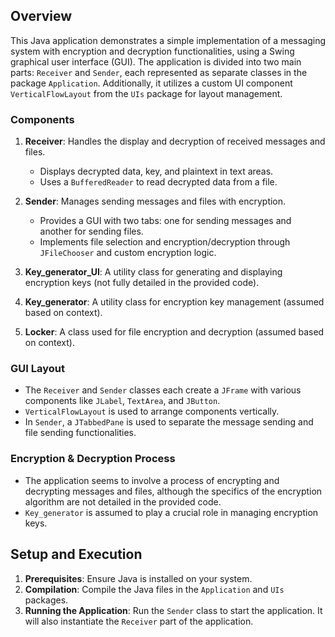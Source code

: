 ## Overview

This Java application demonstrates a simple implementation of a messaging system with encryption and decryption functionalities, using a Swing graphical user interface (GUI). The application is divided into two main parts: `Receiver` and `Sender`, each represented as separate classes in the package `Application`. Additionally, it utilizes a custom UI component `VerticalFlowLayout` from the `UIs` package for layout management.

### Components

1. **Receiver**: Handles the display and decryption of received messages and files.
   - Displays decrypted data, key, and plaintext in text areas.
   - Uses a `BufferedReader` to read decrypted data from a file.

2. **Sender**: Manages sending messages and files with encryption.
   - Provides a GUI with two tabs: one for sending messages and another for sending files.
   - Implements file selection and encryption/decryption through `JFileChooser` and custom encryption logic.

3. **Key_generator_UI**: A utility class for generating and displaying encryption keys (not fully detailed in the provided code).

4. **Key_generator**: A utility class for encryption key management (assumed based on context).

5. **Locker**: A class used for file encryption and decryption (assumed based on context).

### GUI Layout

- The `Receiver` and `Sender` classes each create a `JFrame` with various components like `JLabel`, `TextArea`, and `JButton`.
- `VerticalFlowLayout` is used to arrange components vertically.
- In `Sender`, a `JTabbedPane` is used to separate the message sending and file sending functionalities.

### Encryption & Decryption Process

- The application seems to involve a process of encrypting and decrypting messages and files, although the specifics of the encryption algorithm are not detailed in the provided code.
- `Key_generator` is assumed to play a crucial role in managing encryption keys.

## Setup and Execution

1. **Prerequisites**: Ensure Java is installed on your system.
2. **Compilation**: Compile the Java files in the `Application` and `UIs` packages.
3. **Running the Application**: Run the `Sender` class to start the application. It will also instantiate the `Receiver` part of the application.



